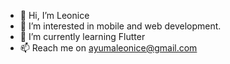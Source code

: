 - 👋 Hi, I’m Leonice
- 👀 I’m interested in mobile and web development.
- 🌱 I’m currently learning Flutter
- 📫 Reach me on ayumaleonice@gmail.com

<!---
ayumaleo/ayumaleo is a ✨ special ✨ repository because its `README.md` (this file) appears on your GitHub profile.
You can click the Preview link to take a look at your changes.
--->
